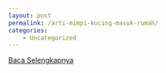 ```yaml
---
layout: post
permalink: /arti-mimpi-kucing-masuk-rumah/
categories:
    - Uncategorized
---
```


[Baca Selengkapnya](/10)